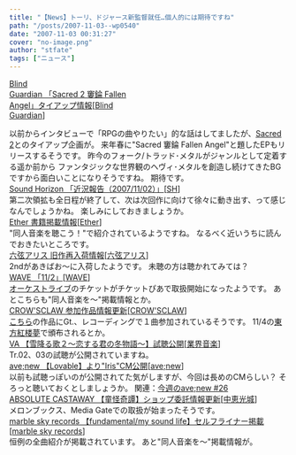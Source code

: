 ```yaml
---
title: "【News】トーリ、ドジャース新監督就任…個人的には期待ですね"
path: "/posts/2007-11-03--wp0540"
date: "2007-11-03 00:31:27"
cover: "no-image.png"
author: "stfate"
tags: ["ニュース"]
---
```


<style type="text/css">
<!--
p {white-space: pre-wrap};
-->
</style>

<a class="topics" href="http://www.blind-guardian.com/" target="_blank">Blind Guardian 「Sacred 2 窶錀 Fallen Angel」タイアップ情報</a><span class="junre">[<a href="http://www.blind-guardian.com/" target="_blank">Blind Guardian</a>]</span>
<div class="news">以前からインタビューで「RPGの曲やりたい」的な話はしてましたが、<a href="http://www.sacred2.com/" target="_blank">Sacred 2</a>とのタイアップ企画が。
来年春に"Sacred 窶錀 Fallen Angel"と題したEPもリリースするそうです。
昨今のフォーク/トラッド･メタルがジャンルとして定着する遥か前から
ファンタジックな世界観のヘヴィ･メタルを創造し続けてきたBGですから面白いことになりそうですね。
期待です。</div>
<a class="topics" href="http://sound-horizon.net/" target="_blank">Sound Horizon 「近況報告（2007/11/02）」</a><span class="junre">[<a href="http://sound-horizon.net/" target="_blank">SH</a>]</span>
<div class="news">第二次領拡も全日程が終了して、次は次回作に向けて徐々に動き出す、って感じなんでしょうかね。
楽しみにしておきましょうか。</div>
<a class="topics" href="http://www.ether-music.com/" target="_blank">Ether 書籍掲載情報</a><span class="junre">[<a href="http://www.ether-music.com/" target="_blank">Ether</a>]</span>
<div class="news">"同人音楽を聴こう！"で紹介されているようですね。
なるべく近いうちに読んでおきたいところです。</div>
<a class="topics" href="http://www.rokugen.net/" target="_blank">六弦アリス 旧作再入荷情報</a><span class="junre">[<a href="http://www.rokugen.net/" target="_blank">六弦アリス</a>]</span>
<div class="news">2ndがあきばお～に入荷したようです。
未聴の方は聴かれてみては？</div>
<a class="topics" href="http://wavesite.sakura.ne.jp/" target="_blank">WAVE 「11/2」</a><span class="junre">[<a href="http://wavesite.sakura.ne.jp/" target="_blank">WAVE</a>]</span>
<div class="news"><a href="http://www.rekka.jp/live071208/" target="_blank">オーケストライブ</a>のチケットがチケットぴあで取扱開始になったようです。
あとこちらも"同人音楽を～"掲載情報とか。</div>
<a class="topics" href="http://www.crowsclaw.info/" target="_blank">CROW'SCLAW 参加作品情報更新</a><span class="junre">[<a href="http://www.crowsclaw.info/" target="_blank">CROW'SCLAW</a>]</span>
<div class="news"><a href="http://remilia.sc/" target="_blank">こちら</a>の作品にGt.、レコーディングで１曲参加されているそうです。
11/4の<a href="http://karen.saiin.net/~kouroumu-toho/" target="_blank">東方紅楼夢</a>で頒布されるとか。</div>
<a class="topics" href="http://www.skydog-ent.co.jp/main.php?sd=20&no=sdcr0014" target="_blank">VA 【雪降る歌２～恋する君の冬物語～】試聴公開</a><span class="junre">[<a href="" target="_blank">業界音楽</a>]</span>
<div class="news">Tr.02、03の試聴が公開されていますね。</div>
<a class="topics" href="http://www.avenew.jp/" target="_blank">ave;new 【Lovable】より"Iris"CM公開</a><span class="junre">[<a href="http://www.avenew.jp/" target="_blank">ave;new</a>]</span>
<div class="news">以前も試聴っぽいのが公開されてた気がしますが、今回は長めのCMらしい？
そろっと聴いておくとしましょうか。
関連：<a href="http://blog.avenew.jp/" target="_blank">今週のave;new #26</a></div>
<a class="topics" href="http://shule-aroon.sakura.ne.jp/dokaikitan/" target="_blank">ABSOLUTE CASTAWAY 【童怪奇譚】ショップ委託情報更新</a><span class="junre">[<a href="http://shule-aroon.sakura.ne.jp/" target="_blank">中恵光城</a>]</span>
<div class="news">メロンブックス、Media Gateでの取扱が始まったそうです。</div>
<a class="topics" href="http://www.marbleskyrecords.com/" target="_blank">marble sky records 【fundamental/my sound life】セルフライナー掲載</a><span class="junre">[<a href="http://www.marbleskyrecords.com/" target="_blank">marble sky records</a>]</span>
<div class="news">恒例の全曲紹介が掲載されています。
あと"同人音楽を～"掲載情報が。</div>
